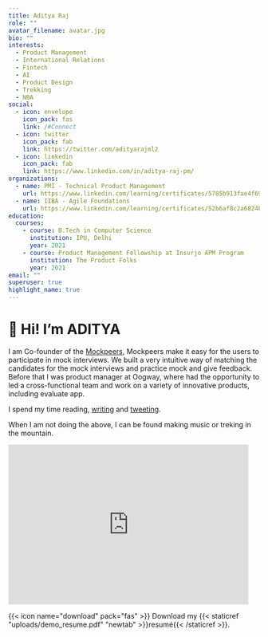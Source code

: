 ```yaml
---
title: Aditya Raj
role: ""
avatar_filename: avatar.jpg
bio: ""
interests:
  - Product Management
  - International Relations
  - Fintech
  - AI
  - Product Design
  - Trekking
  - NBA
social:
  - icon: envelope
    icon_pack: fas
    link: /#Connect
  - icon: twitter
    icon_pack: fab
    link: https://twitter.com/adityarajml2
  - icon: linkedin
    icon_pack: fab
    link: https://www.linkedin.com/in/aditya-raj-pm/
organizations:
  - name: PMI - Technical Product Management
    url: https://www.linkedin.com/learning/certificates/5785b913fae4f6982015828861a4cdc4db6ac660ea5924826f5792f26b9247bd?lipi=urn%3Ali%3Apage%3Ad_flagship3_profile_view_base_certifications_details%3BzXuHsZlPRw%2BPw%2FW9EAJBpQ%3D%3D
  - name: IIBA - Agile Foundations
    url: https://www.linkedin.com/learning/certificates/52b6af8c2a6824b950e299cc502044eabdf44eb644f089df45c9723625665559?lipi=urn%3Ali%3Apage%3Ad_flagship3_profile_view_base_certifications_details%3BzXuHsZlPRw%2BPw%2FW9EAJBpQ%3D%3D
education:
  courses:
    - course: B.Tech in Computer Science
      institution: IPU, Delhi
      year: 2021
    - course: Product Management Fellowship at Insurjo APM Program
      institution: The Product Folks
      year: 2021
email: ""
superuser: true
highlight_name: true
---
```

# 👋 Hi! I’m ADITYA

I am Co-founder of  the [Mockpeers](http://www.mockpeers.com), Mockpeers make it easy for the users to participate in mock interviews. We built a very intuitive way of matching the candidates for the mock interviews and practice mock and give feedback. Before that I was product manager at Oogway, where had the opportunity to led a cross-functional team and work on a variety of innovative products, including evaluate app.

I spend my time reading, [writing](https://www.adityarj.com/post) and [tweeting](https://twitter.com/twitter.com/Adityarajml2).

When I am not doing the above, I can be found making music or treking in the mountain.

<iframe src="https://adityarj.substack.com/embed" width="480" height="320" style="border:1px solid #EEE; background:white;" frameborder="0" scrolling="no"></iframe>

{{< icon name="download" pack="fas" >}} Download my {{< staticref "uploads/demo_resume.pdf" "newtab" >}}resumé{{< /staticref >}}.